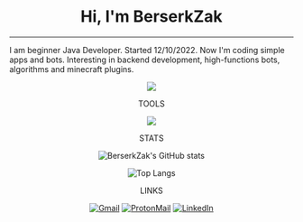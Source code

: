 <h1 align="center"> Hi, I'm BerserkZak </h1>

---

<sub1 align="center">
I am beginner Java Developer. Started 12/10/2022. 
Now I'm coding simple apps and bots. 
Interesting in backend development, high-functions bots, 
algorithms and minecraft plugins. 
</sub1>

<p align="center">
<span> 
    <img src="https://komarev.com/ghpvc/?username=BerserkZak&style=for-the-badge"/> 
</span>
</p>

<p align="center"> TOOLS </p>

<p align="center">
  <a href="https://skillicons.dev">
    <img src="https://skillicons.dev/icons?i=java,bots" /><br>
  </a>
</p>

<p align="center"> STATS </p>

<div style="text-align: center;">

![BerserkZak's GitHub stats](https://github-readme-stats.vercel.app/api?username=BerserkZak&show_icons=true&theme=gruvbox)

![Top Langs](https://github-readme-stats.vercel.app/api/top-langs/?username=BerserkZak&layout=compact&theme=gruvbox&show_icons=true)

<p align="center"> LINKS </p>

[![Gmail](https://img.shields.io/badge/Gmail-D14836?style=for-the-badge&logo=gmail&logoColor=white)](mailto:me4anicman@gmail.com)
[![ProtonMail](https://img.shields.io/badge/ProtonMail-8B89CC?style=for-the-badge&logo=protonmail&logoColor=white)](mailto:BerserkZak@protonmail.com)
[![LinkedIn](https://img.shields.io/badge/LinkedIn-0077B5?style=for-the-badge&logo=linkedin&logoColor=white)](https://www.linkedin.com/in/%D0%BF%D0%B0%D0%B2%D0%B5%D0%BB-%D0%B4%D0%B5%D0%B3%D1%82%D1%8F%D1%80%D1%91%D0%B2-46a594253/)

</div>
